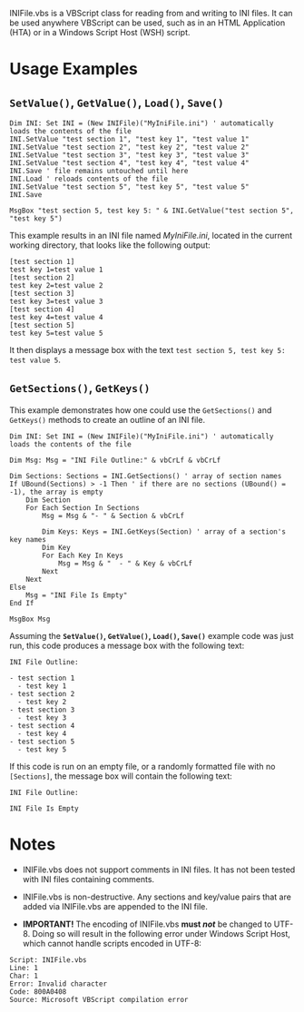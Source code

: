 ﻿INIFile.vbs is a VBScript class for reading from and writing to INI files. It can be used anywhere VBScript can be used, such as in an HTML Application (HTA) or in a Windows Script Host (WSH) script.

Usage Examples
==============

`SetValue()`, `GetValue()`, `Load()`, `Save()`
--------------------------------------

```vb.net
Dim INI: Set INI = (New INIFile)("MyIniFile.ini") ' automatically loads the contents of the file
INI.SetValue "test section 1", "test key 1", "test value 1"
INI.SetValue "test section 2", "test key 2", "test value 2"
INI.SetValue "test section 3", "test key 3", "test value 3"
INI.SetValue "test section 4", "test key 4", "test value 4"
INI.Save ' file remains untouched until here
INI.Load ' reloads contents of the file
INI.SetValue "test section 5", "test key 5", "test value 5"
INI.Save

MsgBox "test section 5, test key 5: " & INI.GetValue("test section 5", "test key 5")
```

This example results in an INI file named *MyIniFile.ini*, located in the current working directory, that looks like the following output:

```
[test section 1]
test key 1=test value 1
[test section 2]
test key 2=test value 2
[test section 3]
test key 3=test value 3
[test section 4]
test key 4=test value 4
[test section 5]
test key 5=test value 5
```

It then displays a message box with the text `test section 5, test key 5: test value 5`.

`GetSections()`, `GetKeys()`
------------------------

This example demonstrates how one could use the `GetSections()` and `GetKeys()` methods to create an outline of an INI file.

```vb.net
Dim INI: Set INI = (New INIFile)("MyIniFile.ini") ' automatically loads the contents of the file

Dim Msg: Msg = "INI File Outline:" & vbCrLf & vbCrLf

Dim Sections: Sections = INI.GetSections() ' array of section names
If UBound(Sections) > -1 Then ' if there are no sections (UBound() = -1), the array is empty
	Dim Section
	For Each Section In Sections
		Msg = Msg & "- " & Section & vbCrLf
		
		Dim Keys: Keys = INI.GetKeys(Section) ' array of a section's key names
		Dim Key
		For Each Key In Keys
			Msg = Msg & "  - " & Key & vbCrLf
		Next
	Next
Else
	Msg = "INI File Is Empty"
End If

MsgBox Msg
```

Assuming the **`SetValue()`, `GetValue()`, `Load()`, `Save()`** example code was just run, this code produces a message box with the following text:

```
INI File Outline:

- test section 1
  - test key 1
- test section 2
  - test key 2
- test section 3
  - test key 3
- test section 4
  - test key 4
- test section 5
  - test key 5
```

If this code is run on an empty file, or a randomly formatted file with no `[Sections]`, the message box will contain the following text:

```
INI File Outline:

INI File Is Empty
```

Notes
=====

- INIFile.vbs does not support comments in INI files. It has not been tested with INI files containing comments.

- INIFile.vbs is non-destructive. Any sections and key/value pairs that are added via INIFile.vbs are appended to the INI file.

- **IMPORTANT!** The encoding of INIFile.vbs **must *not*** be changed to UTF-8. Doing so will result in the following error under Windows Script Host, which cannot handle scripts encoded in UTF-8:

```
Script: INIFile.vbs
Line: 1
Char: 1
Error: Invalid character
Code: 800A0408
Source: Microsoft VBScript compilation error
```